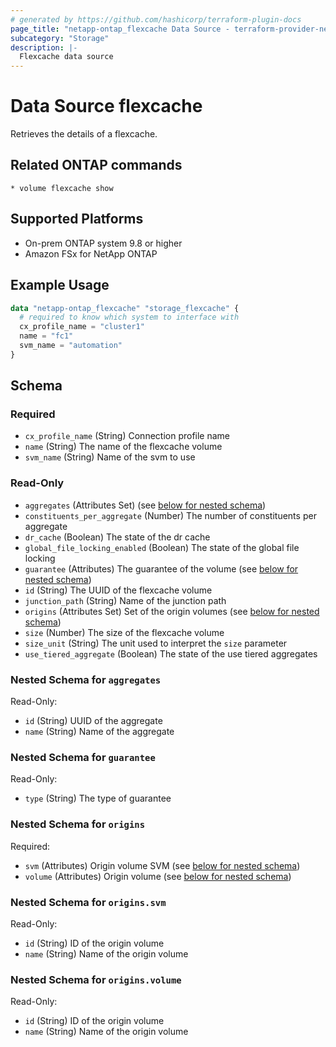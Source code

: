 ```yaml
---
# generated by https://github.com/hashicorp/terraform-plugin-docs
page_title: "netapp-ontap_flexcache Data Source - terraform-provider-netapp-ontap"
subcategory: "Storage"
description: |-
  Flexcache data source
---
```


# Data Source flexcache

Retrieves the details of a flexcache.

## Related ONTAP commands

```commandline
* volume flexcache show
```

## Supported Platforms

* On-prem ONTAP system 9.8 or higher
* Amazon FSx for NetApp ONTAP

## Example Usage

```terraform
data "netapp-ontap_flexcache" "storage_flexcache" {
  # required to know which system to interface with
  cx_profile_name = "cluster1"
  name = "fc1"
  svm_name = "automation"
}
```

<!-- schema generated by tfplugindocs -->
## Schema

### Required

- `cx_profile_name` (String) Connection profile name
- `name` (String) The name of the flexcache volume
- `svm_name` (String) Name of the svm to use

### Read-Only

- `aggregates` (Attributes Set) (see [below for nested schema](#nestedatt--aggregates))
- `constituents_per_aggregate` (Number) The number of constituents per aggregate
- `dr_cache` (Boolean) The state of the dr cache
- `global_file_locking_enabled` (Boolean) The state of the global file locking
- `guarantee` (Attributes) The guarantee of the volume (see [below for nested schema](#nestedatt--guarantee))
- `id` (String) The UUID of the flexcache volume
- `junction_path` (String) Name of the junction path
- `origins` (Attributes Set) Set of the origin volumes (see [below for nested schema](#nestedatt--origins))
- `size` (Number) The size of the flexcache volume
- `size_unit` (String) The unit used to interpret the `size` parameter
- `use_tiered_aggregate` (Boolean) The state of the use tiered aggregates

<a id="nestedatt--aggregates"></a>

### Nested Schema for `aggregates`

Read-Only:

- `id` (String) UUID of the aggregate
- `name` (String) Name of the aggregate

<a id="nestedatt--guarantee"></a>

### Nested Schema for `guarantee`

Read-Only:

- `type` (String) The type of guarantee

<a id="nestedatt--origins"></a>

### Nested Schema for `origins`

Required:

- `svm` (Attributes) Origin volume SVM (see [below for nested schema](#nestedatt--origins--svm))
- `volume` (Attributes) Origin volume (see [below for nested schema](#nestedatt--origins--volume))

<a id="nestedatt--origins--svm"></a>

### Nested Schema for `origins.svm`

Read-Only:

- `id` (String) ID of the origin volume
- `name` (String) Name of the origin volume

<a id="nestedatt--origins--volume"></a>

### Nested Schema for `origins.volume`

Read-Only:

- `id` (String) ID of the origin volume
- `name` (String) Name of the origin volume
